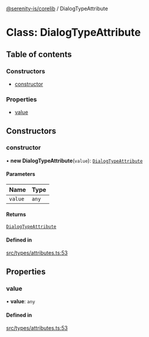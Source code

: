 [@serenity-is/corelib](../README.md) / DialogTypeAttribute

# Class: DialogTypeAttribute

## Table of contents

### Constructors

- [constructor](DialogTypeAttribute.md#constructor)

### Properties

- [value](DialogTypeAttribute.md#value)

## Constructors

### constructor

• **new DialogTypeAttribute**(`value`): [`DialogTypeAttribute`](DialogTypeAttribute.md)

#### Parameters

| Name | Type |
| :------ | :------ |
| `value` | `any` |

#### Returns

[`DialogTypeAttribute`](DialogTypeAttribute.md)

#### Defined in

[src/types/attributes.ts:53](https://github.com/serenity-is/serenity/blob/master/packages/corelib/src/types/attributes.ts#L53)

## Properties

### value

• **value**: `any`

#### Defined in

[src/types/attributes.ts:53](https://github.com/serenity-is/serenity/blob/master/packages/corelib/src/types/attributes.ts#L53)
